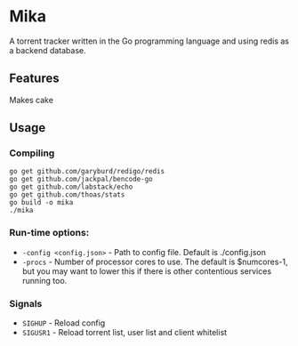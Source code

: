 # Mika

A torrent tracker written in the Go programming language and using redis
as a backend database.


## Features

Makes cake

## Usage


### Compiling
    
    go get github.com/garyburd/redigo/redis
    go get github.com/jackpal/bencode-go
    go get github.com/labstack/echo
    go get github.com/thoas/stats
    go build -o mika
    ./mika

### Run-time options:

* `-config <config.json>` - Path to config file. Default is ./config.json
* `-procs` - Number of processor cores to use. The default is $numcores-1, but you may want
to lower this if there is other contentious services running too.


### Signals

* `SIGHUP` - Reload config
* `SIGUSR1` - Reload torrent list, user list and client whitelist